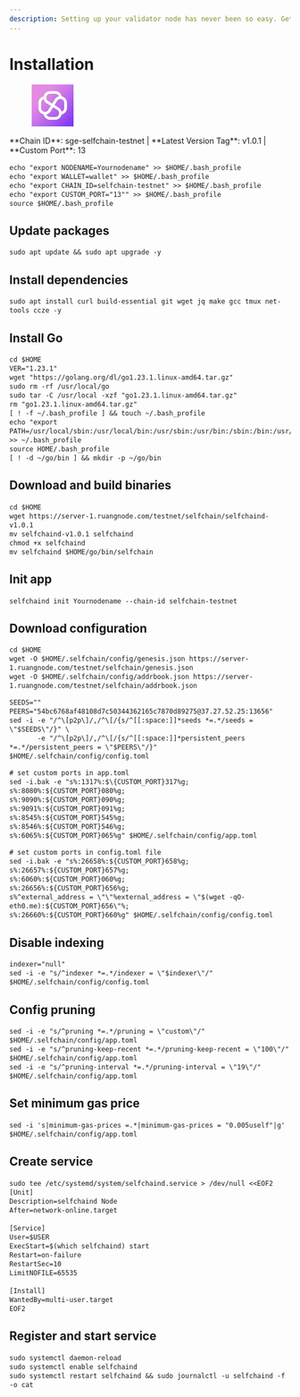 ```yaml
---
description: Setting up your validator node has never been so easy. Get your validator running in minutes by following step by step instructions.
---
```

# Installation
<figure><img src="https://raw.githubusercontent.com/ruangnode/cosmos-images/main/logos/selfchain.png" alt=""><figcaption></figcaption></figure>
**Chain ID**: sge-selfchain-testnet | **Latest Version Tag**: v1.0.1  | **Custom Port**: 13

```
echo "export NODENAME=Yournodename" >> $HOME/.bash_profile
echo "export WALLET=wallet" >> $HOME/.bash_profile
echo "export CHAIN_ID=selfchain-testnet" >> $HOME/.bash_profile
echo "export CUSTOM_PORT="13"" >> $HOME/.bash_profile
source $HOME/.bash_profile
```

## Update packages
```
sudo apt update && sudo apt upgrade -y
```

## Install dependencies
```
sudo apt install curl build-essential git wget jq make gcc tmux net-tools ccze -y
```

## Install Go
```
cd $HOME
VER="1.23.1"
wget "https://golang.org/dl/go1.23.1.linux-amd64.tar.gz"
sudo rm -rf /usr/local/go
sudo tar -C /usr/local -xzf "go1.23.1.linux-amd64.tar.gz"
rm "go1.23.1.linux-amd64.tar.gz"
[ ! -f ~/.bash_profile ] && touch ~/.bash_profile
echo "export PATH=/usr/local/sbin:/usr/local/bin:/usr/sbin:/usr/bin:/sbin:/bin:/usr/games:/usr/local/go/bin:~/go/bin" >> ~/.bash_profile
source HOME/.bash_profile
[ ! -d ~/go/bin ] && mkdir -p ~/go/bin
```

## Download and build binaries
```
cd $HOME
wget https://server-1.ruangnode.com/testnet/selfchain/selfchaind-v1.0.1
mv selfchaind-v1.0.1 selfchaind
chmod +x selfchaind
mv selfchaind $HOME/go/bin/selfchain
```

## Init app
```
selfchaind init Yournodename --chain-id selfchain-testnet
```

## Download configuration
```
cd $HOME
wget -O $HOME/.selfchain/config/genesis.json https://server-1.ruangnode.com/testnet/selfchain/genesis.json
wget -O $HOME/.selfchain/config/addrbook.json https://server-1.ruangnode.com/testnet/selfchain/addrbook.json
```

```
SEEDS=""
PEERS="54bc6768af48108d7c50344362165c7870d89275@37.27.52.25:13656"
sed -i -e "/^\[p2p\]/,/^\[/{s/^[[:space:]]*seeds *=.*/seeds = \"$SEEDS\"/}" \
       -e "/^\[p2p\]/,/^\[/{s/^[[:space:]]*persistent_peers *=.*/persistent_peers = \"$PEERS\"/}" $HOME/.selfchain/config/config.toml
```

```
# set custom ports in app.toml
sed -i.bak -e "s%:1317%:$\{CUSTOM_PORT}317%g;
s%:8080%:${CUSTOM_PORT}080%g;
s%:9090%:${CUSTOM_PORT}090%g;
s%:9091%:${CUSTOM_PORT}091%g;
s%:8545%:${CUSTOM_PORT}545%g;
s%:8546%:${CUSTOM_PORT}546%g;
s%:6065%:${CUSTOM_PORT}065%g" $HOME/.selfchain/config/app.toml
```

```
# set custom ports in config.toml file
sed -i.bak -e "s%:26658%:${CUSTOM_PORT}658%g;
s%:26657%:${CUSTOM_PORT}657%g;
s%:6060%:${CUSTOM_PORT}060%g;
s%:26656%:${CUSTOM_PORT}656%g;
s%^external_address = \"\"%external_address = \"$(wget -qO- eth0.me):${CUSTOM_PORT}656\"%;
s%:26660%:${CUSTOM_PORT}660%g" $HOME/.selfchain/config/config.toml
```

## Disable indexing
```
indexer="null"
sed -i -e "s/^indexer *=.*/indexer = \"$indexer\"/" $HOME/.selfchain/config/config.toml
```

## Config pruning
```
sed -i -e "s/^pruning *=.*/pruning = \"custom\"/" $HOME/.selfchain/config/app.toml 
sed -i -e "s/^pruning-keep-recent *=.*/pruning-keep-recent = \"100\"/" $HOME/.selfchain/config/app.toml
sed -i -e "s/^pruning-interval *=.*/pruning-interval = \"19\"/" $HOME/.selfchain/config/app.toml
```

## Set minimum gas price
```
sed -i 's|minimum-gas-prices =.*|minimum-gas-prices = "0.005uself"|g' $HOME/.selfchain/config/app.toml
```

## Create service
```
sudo tee /etc/systemd/system/selfchaind.service > /dev/null <<EOF2
[Unit]
Description=selfchaind Node
After=network-online.target

[Service]
User=$USER
ExecStart=$(which selfchaind) start
Restart=on-failure
RestartSec=10
LimitNOFILE=65535

[Install]
WantedBy=multi-user.target
EOF2
```

## Register and start service
```
sudo systemctl daemon-reload
sudo systemctl enable selfchaind
sudo systemctl restart selfchaind && sudo journalctl -u selfchaind -f -o cat
```
